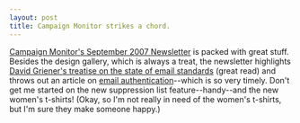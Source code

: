 ```yaml
---
layout: post
title: Campaign Monitor strikes a chord.
---
```


<a href="http://campaignmonitor.cmail2.com/e/247188/xt64iir/">Campaign Monitor's September 2007 Newsletter</a> is packed with great stuff. Besides the design gallery, which is always a treat, the newsletter highlights <a href="http://www.campaignmonitor.com/blog/archives/2007/09/why_we_need_web_standards_supp_1.html">David Griener's treatise on the state of email standards</a> (great read) and throws out an article on <a href="http://www.campaignmonitor.com/blog/archives/2007/08/improve_your_deliverability_wi_1.html">email authentication</a>--which is so very timely. Don't get me started on the new suppression list feature--handy--and the new women's t-shirts! (Okay, so I'm not really in need of the women's t-shirts, but I'm sure they make someone happy.)
